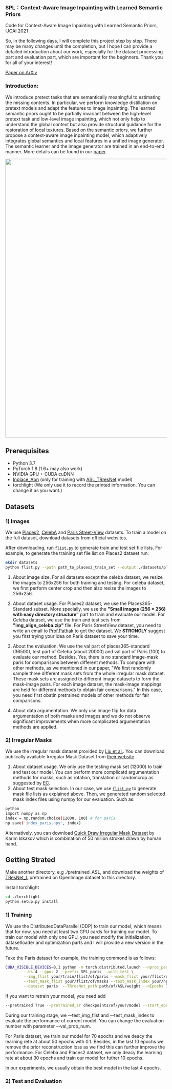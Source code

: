### SPL：Context-Aware Image Inpainting with Learned Semantic Priors
Code for Context-Aware Image Inpainting with Learned Semantic Priors, IJCAI 2021


So, in the following days, I will complete this project step by step. There may be many changes until the completion, but I hope I can provide a detailed introduction about our work, especially for the dataset processing part and evaluation part, which are important for the beginners. Thank you for all of your interest!

[Paper on ArXiv](https://arxiv.org/abs/2106.07220)
### Introduction:
We introduce pretext tasks that are semantically meaningful to estimating the missing contents. In particular, we perform knowledge distillation on pretext models and adapt the features to image inpainting. The learned semantic priors ought to be partially invariant between the high-level pretext task and low-level image inpainting, which not only help to understand the global context but also provide structural guidance for the restoration of local textures. Based on the semantic priors, we further propose a context-aware image inpainting model, which adaptively integrates global semantics and local features in a unified image generator. The semantic learner and the image generator are trained in an end-to-end manner. More details can be found in our [paper](https://arxiv.org/abs/2106.07220).
<p align='center'>  
  <img src='https://github.com/WendongZh/SPL-Image-Inpainting-with-Semantic-Priors/blob/main/img/results.PNG' width='870'/>
</p>

## Prerequisites
- Python 3.7
- PyTorch 1.8 (1.6+ may also work)
- NVIDIA GPU + CUDA cuDNN
- [Inplace_Abn](https://github.com/mapillary/inplace_abn) (only for training with [ASL_TRresNet](https://github.com/Alibaba-MIIL/ASL) model)
- torchlight (We only use it to record the printed information. You can change it as you want.)

## Datasets
### 1) Images
We use [Places2](http://places2.csail.mit.edu), [CelebA](http://mmlab.ie.cuhk.edu.hk/projects/CelebA.html) and [Paris Street-View](https://github.com/pathak22/context-encoder) datasets. To train a model on the full dataset, download datasets from official websites. 

After downloading, run [`flist.py`](flist.py) to generate train and test set file lists. For example, to generate the training set file list on Places2 dataset run:
```bash
mkdir datasets
python flist.py --path path_to_places2_train_set --output ./datasets/places_train.flist
```
1) About image size. For all datasets except the celeba dataset, we resize the images to 256x256 for both training and testing. For celeba dataset, we first perform center crop and then also resize the images to 256x256.
2) About dataset usage. For Places2 dataset, we use the Places365-Standard subset. More specially, we use the **"Small images (256 * 256) with easy directory structure"** part to train and evaluate our model. For Celeba dataset, we use the train and test sets from **"img_align_celeba.zip"** file. For Paris StreetView dataset, you need to write an email to [Prof.Pathak](https://www.cs.cmu.edu/~dpathak/) to get the dataset. We **STRONGLY** suggest you first trying your idea on Paris dataset to save your time.
3) About the evaluation. We use the val part of places365-standard (36500), test part of Celeba (about 20000) and val part of Paris (100) to evaluate our method. Besides, Yes, there is no standard image-mask paris for comparisons between different methods. To compare with other methods, as we mentioned in our paper, "We first randomly sample three different mask sets from the whole irregular mask dataset. These mask sets are assigned to different image datasets to form the mask-image pairs. For each image dataset, the mask-image mappings are held for different methods to obtain fair comparisons." In this case, you need first obatin pretrained models of other methods for fair comparisons.

4) About data argumentation. We only use image flip for data argumentation of both masks and images and we do not observe significant improvements when more complicated argumentation methods are applied.

### 2) Irregular Masks
We use the irregular mask dataset provided by [Liu et al.](https://arxiv.org/abs/1804.07723). You can download publically available Irregular Mask Dataset from [their website](https://nv-adlr.github.io/publication/partialconv-inpainting).
1) About dataset usage. We only use the testing mask set (12000) to train and test our model. You can perform more complicatd argumentation methods for masks, such as rotation, translation or randomcrop as suggested by [EC](https://github.com/knazeri/edge-connect).
2) About test mask selection. In our case, we use [`flist.py`](flist.py) to generate mask file lists as explained above. Then, we generated random selected mask index files using numpy for our evaluation. Such as:
```bash
python
import numpy as np
index = np.random.choice(12000, 100) # for paris
np.save('index_paris.npy', index)
```

Alternatively, you can download [Quick Draw Irregular Mask Dataset](https://github.com/karfly/qd-imd) by Karim Iskakov which is combination of 50 million strokes drawn by human hand.

## Getting Strated

Make another directory, e.g ./pretrained_ASL, and download the weights of [TResNet_L](https://github.com/Alibaba-MIIL/ASL/blob/main/MODEL_ZOO.md) pretrained on OpenImage dataset to this directory.

Install torchlight
```bash
cd ./torchlight
python setup.py install
```
### 1) Training
We use the DistributedDataParallel (DDP) to train our model, which means that for now, you need at least two GPU cards for training our model. To train our model with only one GPU, you need modify the initialization, datasetloader and optimization parts and I will provide a new version in the future. 

Take the Paris dataset for example, the training commond is as follows:  
```bash
CUDA_VISIBLE_DEVICES=0,1 python -m torch.distributed.launch --nproc_per_node=2 main.py \
        --bs 4 --gpus 2 --prefix SPL_paris --with_test \
        --img_flist your/train/flist/of/paris --mask_flist your/flist/of/mask --test_img_flist your/test/flist/of/paris \
        --test_mask_flist your/flist/of/masks --test_mask_index your/npy/file/to/form/img-mask/pairs \
        --dataset paris  --TRresNet_path path/of/ASL/weight --nEpochs 70
```
If you want to retrain your model, you need add 
```bash
--pretrained True --pretrained_sr checkpoints/of/your/model --start_epoch 4
```
During our training stage, we --test_img_flist and --test_mask_index to evaluate the performance of current model. You can change the evaluation number with parameter --val_prob_num. 

For Paris dataset, we train our model for 70 epochs and we deacy the learning rete at about 50 epochs with 0.1. Besides, in the last 10 epochs we remove the prior reconstruction loss as we find this can further improve the performance. For Celeba and Places2 dataset, we only deacy the learning rate at about 30 epochs and train our model for futher 10 epochs.

In our experiments, we usually obtain the best model in the last 4 epochs.

### 2) Test and Evaluation
